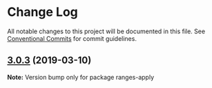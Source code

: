 # Change Log

All notable changes to this project will be documented in this file.
See [Conventional Commits](https://conventionalcommits.org) for commit guidelines.

## [3.0.3](https://gitlab.com/codsen/codsen/compare/ranges-apply@3.0.1...ranges-apply@3.0.3) (2019-03-10)

**Note:** Version bump only for package ranges-apply

